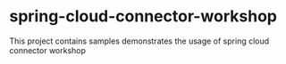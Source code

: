 # spring-cloud-connector-workshop
This project contains samples demonstrates the usage of spring cloud connector workshop
